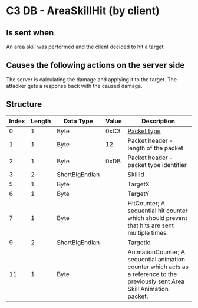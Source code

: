 # C3 DB - AreaSkillHit (by client)

## Is sent when

An area skill was performed and the client decided to hit a target.

## Causes the following actions on the server side

The server is calculating the damage and applying it to the target. The attacker gets a response back with the caused damage.

## Structure

| Index | Length | Data Type | Value | Description |
|-------|--------|-----------|-------|-------------|
| 0 | 1 |   Byte   | 0xC3  | [Packet type](PacketTypes.md) |
| 1 | 1 |    Byte   |   12   | Packet header - length of the packet |
| 2 | 1 |    Byte   | 0xDB  | Packet header - packet type identifier |
| 3 | 2 | ShortBigEndian |  | SkillId |
| 5 | 1 | Byte |  | TargetX |
| 6 | 1 | Byte |  | TargetY |
| 7 | 1 | Byte |  | HitCounter; A sequential hit counter which should prevent that hits are sent multiple times. |
| 9 | 2 | ShortBigEndian |  | TargetId |
| 11 | 1 | Byte |  | AnimationCounter; A sequential animation counter which acts as a reference to the previously sent Area Skill Animation packet. |